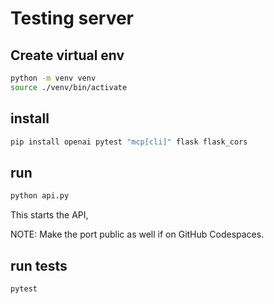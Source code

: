 # Testing server

## Create virtual env

```sh
python -m venv venv
source ./venv/bin/activate
```

## install

```sh
pip install openai pytest "mcp[cli]" flask flask_cors
```

## run

```sh
python api.py
```

This starts the API, 

NOTE: Make the port public as well if on GitHub Codespaces.

## run tests

```sh
pytest
```

